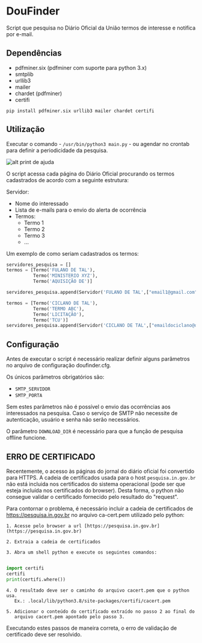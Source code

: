 # DouFinder

Script que pesquisa no Diário Oficial da União termos de interesse e notifica por e-mail.

## Dependências

- pdfminer.six (pdfminer com suporte para python 3.x)
- smtplib
- urllib3
- mailer
- chardet (pdfminer)
- certifi

`pip install pdfminer.six urllib3 mailer chardet certifi`

## Utilização

Executar o comando - `/usr/bin/python3 main.py` - ou agendar no crontab para definir
a periodicidade da pesquisa.

![alt print de ajuda](help.png?raw=true "Doufinder opções")

O script acessa cada página do Diário Oficial procurando os termos cadastrados de acordo com a seguinte estrutura: 

Servidor:
- Nome do interessado 
- Lista de e-mails para o envio do alerta de ocorrência
- Termos:
  * Termo 1
  * Termo 2
  * Termo 3
  * ...  

Um exemplo de como seriam cadastrados os termos:

```python 
servidores_pesquisa = []
termos = [Termo('FULANO DE TAL'),
          Termo('MINISTERIO XYZ'),
          Termo('AQUISIÇÃO DE')]

servidores_pesquisa.append(Servidor('FULANO DE TAL',["email1@gmail.com", "email2@email.com"],termos))

termos = [Termo('CICLANO DE TAL'),
          Termo('TERMO ABC'),
          Termo('LICITAÇÃO'),
          Termo('TCU')]
servidores_pesquisa.append(Servidor('CICLANO DE TAL',["emaildociclano@dominio.com.br"],termos))
```

## Configuração

Antes de executar o script é necessário realizar definir alguns parâmetros no arquivo de configuração doufinder.cfg.  

Os únicos parâmetros obrigatórios são:
- `SMTP_SERVIDOR`
- `SMTP_PORTA`

Sem estes parâmetros não é possível o envio das ocorrências aos interessados na pesquisa. Caso o serviço de SMTP não necessite de autenticação, usuário e senha não serão necessários.


O parâmetro `DOWNLOAD_DIR` é necessário para que a função de pesquisa offline funcione.

## ERRO DE CERTIFICADO

Recentemente, o acesso às páginas do jornal do diário oficial foi convertido
para HTTPS. A cadeia de certificados usada para o host `pesquisa.in.gov.br`
não está incluida nos certificados do sistema operacional (pode ser que esteja
incluída nos certificados do browser). Desta forma, o python não consegue
validar o certificado fornecido pelo resultado do "request".

Para contornar o problema, é necessário incluir a cadeia de certificados de
https://pesquisa.in.gov.br no arquivo ca-cert.pem utilizado pelo python:

    1. Acesse pelo browser a url [https://pesquisa.in.gov.br](https://pesquisa.in.gov.br)

    2. Extraia a cadeia de certificados

    3. Abra um shell python e execute os seguintes comandos:

```python

import certifi
certifi
print(certifi.where())

```

    4. O resultado deve ser o caminho do arquivo cacert.pem que o python usa.
       Ex.: .local/lib/python3.8/site-packages/certifi/cacert.pem

    5. Adicionar o conteúdo do certificado extraído no passo 2 ao final do
       arquivo cacert.pem apontado pelo passo 3.

Executando estes passos de maneira correta, o erro de validação de certificado
deve ser resolvido. 
